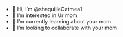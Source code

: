 - 👋 Hi, I’m @shaquilleOatmea1
- 👀 I’m interested in Ur mom
- 🌱 I’m currently learning about your mom
- 💞️ I’m looking to collaborate with your mom


<!---
shaquilleOatmea1/shaquilleOatmea1 is a ✨ special ✨ repository because its `README.md` (this file) appears on your GitHub profile.
You can click the Preview link to take a look at your changes.
--->
